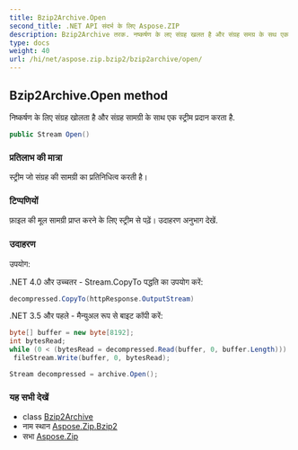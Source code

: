 ```yaml
---
title: Bzip2Archive.Open
second_title: .NET API संदर्भ के लिए Aspose.ZIP
description: Bzip2Archive तरक. नष्कर्षण के लए संग्रह खलत है और संग्रह समग्र के सथ एक स्ट्रम प्रदन करत है.
type: docs
weight: 40
url: /hi/net/aspose.zip.bzip2/bzip2archive/open/
---
```

## Bzip2Archive.Open method

निष्कर्षण के लिए संग्रह खोलता है और संग्रह सामग्री के साथ एक स्ट्रीम प्रदान करता है.

```csharp
public Stream Open()
```

### प्रतिलाभ की मात्रा

स्ट्रीम जो संग्रह की सामग्री का प्रतिनिधित्व करती है।

### टिप्पणियों

फ़ाइल की मूल सामग्री प्राप्त करने के लिए स्ट्रीम से पढ़ें। उदाहरण अनुभाग देखें.

### उदाहरण

उपयोग:

.NET 4.0 और उच्चतर - Stream.CopyTo पद्धति का उपयोग करें:

```csharp
decompressed.CopyTo(httpResponse.OutputStream)
```

.NET 3.5 और पहले - मैन्युअल रूप से बाइट कॉपी करें:

```csharp
byte[] buffer = new byte[8192];
int bytesRead;
while (0 < (bytesRead = decompressed.Read(buffer, 0, buffer.Length)))
 fileStream.Write(buffer, 0, bytesRead);
```

```csharp
Stream decompressed = archive.Open();
```

### यह सभी देखें

* class [Bzip2Archive](../)
* नाम स्थान [Aspose.Zip.Bzip2](../../bzip2archive/)
* सभा [Aspose.Zip](../../../)


